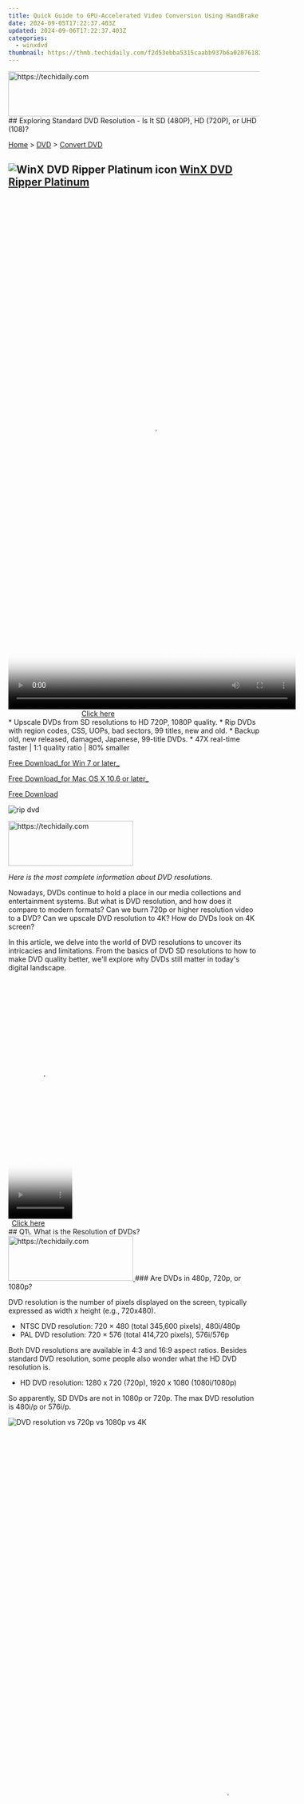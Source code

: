 ```yaml
---
title: Quick Guide to GPU-Accelerated Video Conversion Using HandBrake - Key Questions Answered
date: 2024-09-05T17:22:37.403Z
updated: 2024-09-06T17:22:37.403Z
categories:
  - winxdvd
thumbnail: https://thmb.techidaily.com/f2d53ebba5315caabb937b6a02076182259db722e8470506c861929020be203d.jpg
---
```


<!-- affiliate ads begin -->
<a href="https://ephamedtechinc.pxf.io/c/5597632/2130529/26400" target="_top" id="2130529">
  <img src="//a.impactradius-go.com/display-ad/26400-2130529" border="0" alt="https://techidaily.com" width="728" height="90"/>
</a>
<img height="0" width="0" src="https://ephamedtechinc.pxf.io/i/5597632/2130529/26400" style="position:absolute;visibility:hidden;" border="0" />
<!-- affiliate ads end -->
## Exploring Standard DVD Resolution - Is It SD (480P), HD (720P), or UHD (108)?

[Home](https://tools.techidaily.com/winxdvd/products/) \> [DVD](https://tools.techidaily.com/winxdvd/products/) \> [Convert DVD](https://tools.techidaily.com/winxdvd/products/)

## ![WinX DVD Ripper Platinum icon](https://www.winxdvd.com/resource/../seoimg/icon2.png) [WinX DVD Ripper Platinum](https://tools.techidaily.com/winxdvd/products/) 

<!-- affiliate ads begin -->
<span id="2127886">
					<video width="576" height="1024" style="cursor:pointer"
           poster="//a.impactradius-go.com/display-clicktoplayimage/2127886.png"
           onclick="if(!this.playClicked){this.play();this.setAttribute('controls',true);this.playClicked=true;}">
	   <source src="//a.impactradius-go.com/display-ad/18498-2127886">
	   <img src="//a.impactradius-go.com/display-clicktoplayimage/2127886.png" style="border: none; height: 100%; width: 100%; object-fit: contain">
	</video>
	<div style="width:360px;text-align:center"><a href="javascript:window.open(decodeURIComponent('https%3A%2F%2Funicoeye.pxf.io%2Fc%2F5597632%2F2127886%2F18498'), '_blank');void(0);">Click here</a></div>
</span>
<img height="0" width="0" src="https://imp.pxf.io/i/5597632/2127886/18498" style="position:absolute;visibility:hidden;" border="0" />
<!-- affiliate ads end -->
* Upscale DVDs from SD resolutions to HD 720P, 1080P quality.
* Rip DVDs with region codes, CSS, UOPs, bad sectors, 99 titles, new and old.
* Backup old, new released, damaged, Japanese, 99-title DVDs.
* 47X real-time faster | 1:1 quality ratio | 80% smaller

[Free Download_for Win 7 or later_](https://tools.techidaily.com/winxdvd/products/) 

[Free Download_for Mac OS X 10.6 or later_](https://tools.techidaily.com/winxdvd/products/) 

[Free Download](https://tools.techidaily.com/winxdvd/products/) 

![rip dvd](https://www.winxdvd.com/resource/../seo-img/general-img/seobanner-dvd.png) 

<!-- affiliate ads begin -->
<a href="https://bluettius.sjv.io/c/5597632/2139112/17108" target="_top" id="2139112">
  <img src="//a.impactradius-go.com/display-ad/17108-2139112" border="0" alt="https://techidaily.com" width="250" height="90"/>
</a>
<img height="0" width="0" src="https://bluettius.sjv.io/i/5597632/2139112/17108" style="position:absolute;visibility:hidden;" border="0" />
<!-- affiliate ads end -->


_Here is the most complete information about DVD resolutions._

Nowadays, DVDs continue to hold a place in our media collections and entertainment systems. But what is DVD resolution, and how does it compare to modern formats? Can we burn 720p or higher resolution video to a DVD? Can we upscale DVD resolution to 4K? How do DVDs look on 4K screen? 

In this article, we delve into the world of DVD resolutions to uncover its intricacies and limitations. From the basics of DVD SD resolutions to how to make DVD quality better, we'll explore why DVDs still matter in today's digital landscape.

<!-- affiliate ads begin -->
<span id="1975562">
					<video width="128" height="480" style="cursor:pointer"
           poster="//a.impactradius-go.com/display-clicktoplayimage/1975562.png"
           onclick="if(!this.playClicked){this.play();this.setAttribute('controls',true);this.playClicked=true;}">
	   <source src="//a.impactradius-go.com/display-ad/22993-1975562">
	   <img src="//a.impactradius-go.com/display-clicktoplayimage/1975562.png" style="border: none; height: 100%; width: 100%; object-fit: contain">
	</video>
	<div style="width:80px;text-align:center"><a href="javascript:window.open(decodeURIComponent('https%3A%2F%2Fhomestyler.sjv.io%2Fc%2F5597632%2F1975562%2F22993'), '_blank');void(0);">Click here</a></div>
</span>
<img height="0" width="0" src="https://imp.pxf.io/i/5597632/1975562/22993" style="position:absolute;visibility:hidden;" border="0" />
<!-- affiliate ads end -->
## Q1\. What is the Resolution of DVDs? 

<!-- affiliate ads begin -->
<a href="https://25home.pxf.io/c/5597632/2123472/16836" target="_top" id="2123472">
  <img src="//a.impactradius-go.com/display-ad/16836-2123472" border="0" alt="https://techidaily.com" width="250" height="90"/>
</a>
<img height="0" width="0" src="https://25home.pxf.io/i/5597632/2123472/16836" style="position:absolute;visibility:hidden;" border="0" />
<!-- affiliate ads end -->
### Are DVDs in 480p, 720p, or 1080p?

DVD resolution is the number of pixels displayed on the screen, typically expressed as width x height (e.g., 720x480). 

* NTSC DVD resolution: 720 × 480 (total 345,600 pixels), 480i/480p
* PAL DVD resolution: 720 × 576 (total 414,720 pixels), 576i/576p

Both DVD resolutions are available in 4:3 and 16:9 aspect ratios. Besides standard DVD resolution, some people also wonder what the HD DVD resolution is. 

* HD DVD resolution: 1280 x 720 (720p), 1920 x 1080 (1080i/1080p)

 So apparently, SD DVDs are not in 1080p or 720p. The max DVD resolution is 480i/p or 576i/p. 

![DVD resolution vs 720p vs 1080p vs 4K](https://www.winxdvd.com/resource/../seo-img/dvd-ripper/dvd-resolution.jpg) 

<!-- affiliate ads begin -->
<span id="1424528">
					<video width="864" height="1536" style="cursor:pointer"
           poster="//a.impactradius-go.com/display-clicktoplayimage/1424528.png"
           onclick="if(!this.playClicked){this.play();this.setAttribute('controls',true);this.playClicked=true;}">
	   <source src="//a.impactradius-go.com/display-ad/16446-1424528">
	   <img src="//a.impactradius-go.com/display-clicktoplayimage/1424528.png" style="border: none; height: 100%; width: 100%; object-fit: contain">
	</video>
	<div style="width:540px;text-align:center"><a href="javascript:window.open(decodeURIComponent('https%3A%2F%2Flaganoo.pxf.io%2Fc%2F5597632%2F1424528%2F16446'), '_blank');void(0);">Click here</a></div>
</span>
<img height="0" width="0" src="https://imp.pxf.io/i/5597632/1424528/16446" style="position:absolute;visibility:hidden;" border="0" />
<!-- affiliate ads end -->
<!-- affiliate ads begin -->
<a href="https://aidotcom.pxf.io/c/5597632/2134499/19576" target="_top" id="2134499">
  <img src="//a.impactradius-go.com/display-ad/19576-2134499" border="0" alt="https://techidaily.com" width="600" height="90"/>
</a>
<img height="0" width="0" src="https://aidotcom.pxf.io/i/5597632/2134499/19576" style="position:absolute;visibility:hidden;" border="0" />
<!-- affiliate ads end -->
### Is DVD lower quality than Blu-ray?

Yes. The maximum resolution of DVD are 720x480 pixels (NTSC) or 720x576 pixels (PAL), while Blu-ray offers much higher resolution of up to 1920x1080 pixels (Full HD) or even 3840x2160 pixels (4K Ultra HD). Blu-ray discs also support higher-quality audio formats, such as Dolby TrueHD and DTS-HD Master Audio, providing more immersive surround sound experiences compared to the compressed audio formats used in DVDs. 

In addition, Blu-ray discs use more advanced video compression technologies, such as MPEG-4 AVC (H.264) or HEVC (H.265), allowing for higher-quality video with less compression artifacts compared to the MPEG-2 compression used in DVDs. Therefore, DVD is considered lower quality compared to Blu-ray. 

### Is DVD higher quality than streaming?

Yes. DVDs typically have SD resolutions. In contrast, streaming services can offer resolutions up to 4K Ultra HD (3840x2160 pixels) or even higher. This means that streaming services can provide significantly sharper and more detailed images compared to DVDs. Meanwhile, streaming services allow access to a wide range of movies, TV shows, documentaries, and original productions compared to DVDs. 

### Will upscaled DVD provide better video quality? 

Upscaling a DVD can improve its visual quality to some extent, but it won't magically turn it into high-definition or 4K quality. When you upscale a DVD to a higher resolution, you're essentially stretching the existing pixels to fill the larger screen size. While this can result in a modest improvement in image quality, especially on smaller displays, it won't match the level of detail and clarity of true HD or 4K content.

Therefore, when you try to upscale DVD resolution, try starting at a little higher resolution, such as 640P or 720P. 

<!-- affiliate ads begin -->
<span id="1983549">
					<video width="576" height="240" style="cursor:pointer"
           poster="//a.impactradius-go.com/display-clicktoplayimage/1983549.png"
           onclick="if(!this.playClicked){this.play();this.setAttribute('controls',true);this.playClicked=true;}">
	   <source src="//a.impactradius-go.com/display-ad/22993-1983549">
	   <img src="//a.impactradius-go.com/display-clicktoplayimage/1983549.png" style="border: none; height: 100%; width: 100%; object-fit: contain">
	</video>
	<div style="width:360px;text-align:center"><a href="javascript:window.open(decodeURIComponent('https%3A%2F%2Fhomestyler.sjv.io%2Fc%2F5597632%2F1983549%2F22993'), '_blank');void(0);">Click here</a></div>
</span>
<img height="0" width="0" src="https://imp.pxf.io/i/5597632/1983549/22993" style="position:absolute;visibility:hidden;" border="0" />
<!-- affiliate ads end -->
##  Q2\. How to Make Standard DVDs Look Better on an HDTV? 

_"I'm thinking of buying an HD TV, but I'm concerned about what my SD DVDs will look on it. I took a beautiful SD DVD of \_The Asphalt Jungle\_ with me to Best Buy, and they played it in an "upconverting" DVD player on both a 720p and a 1080p screen; it looked terrible on both, much worse than on my picture-tube TV. How to make it better? "_

The visual effect is determined by various factors, such as DVD resolution, your display resolution, the display size and the distance between you and the TV. A 480p DVD is crystal enough on mobile phones. However, on 1080P widescreen HDTV, it's barely clear. The image will be stretched based on the size of the TV and that will pixelate the image.

How to make DVDs look better on widescreen? There're 3 ways to [improve DVD quality](https://tools.techidaily.com/winxdvd/products/): use an upscaling DVD player, try a TV with excellent upscaling algorithm, or upscale DVD resolution from 480i/p or 576i/p to 1080p with WinX DVD Ripper Platinum.

[**WinX DVD Ripper Platinum**](https://tools.techidaily.com/winxdvd/products/) will easily change or upscale DVD resolution from 480i/p or 576i/p to 720p, 1080p HD, etc. It has an advanced scaling algorithm that will sharp the edge of the objects and generate good quality. It will also adjust frame rate (30FPS, 24FPS) and fast convert DVD to MP4, AVI, MOV, iPhone, Android and more. 

[![](https://www.winxdvd.com/resource/../seoimg/win.png) Free Download](https://tools.techidaily.com/winxdvd/products/) [![](https://www.winxdvd.com/resource/../seoimg/mac.png) Free Download](https://tools.techidaily.com/winxdvd/products/) [Free Download](https://tools.techidaily.com/winxdvd/products/) 

**Step 1.** Click the download button and install it as per the instructions. Run it and insert your DVD.

**Step 2.** Select an output format from the window. To get the best upscaling result, select MP4 from the list. 

**Step 3.** Back to the main interface, click the gear button next to the selected profile. Find Resolution and open the drop-down menu. You can [upscale DVD resolution to 1080P](https://tools.techidaily.com/winxdvd/products/), 1200P, 800P, 720P, etc. You are not advised to set the DVD resolution to an extremely high resolution in order to get the best results. You can also click the Customize button and enter the video size you want.

**Step 4.** After all the settings, click OK. Check the High Quality Engine and Deinterlacing on the right bottom corner of the interface and click the big blue RUN. Deinterlacing feature will convert your interlaced video to progressive scan to deliver smoother-looking image.

![Change DVD resolution: upscale DVD from 480P to 1080P](https://www.winxdvd.com/resource/../seo-img/dvd-ripper/parameter-resolution-700.jpg) 

## Q3\. Is It Possible to Burn a DVD with 720p/1080p HD Video? 

 You put into a 720p video and then output a complete DVD disc, which plays normally. And you think you are holding a 1280x720 resolution DVD. Well, actually you omit an important link. 

The truth is that DVD authoring software always automatically converts video to standard DVD resolution for burning. So to some extent, we can give you a positive answer: yes, it is possible to burn a DVD with 720p HD video or video in higher resolution, because all 720p/1080p/4K videos will be downscaled to 480p/576p. But seriously, there is no way to make a DVD with HD resolution videos. The highest DVD resolution is 720x480 or 720x576.

### How to Burn DVD with 720p Videos?

Here we will give you an example of how to burn a DVD with video in 720p resolution. First you need to download DVD Author software. You can use [**WinX DVD Author**](https://tools.techidaily.com/winxdvd/products/), a 100% clean freeware, to burn video to DVD. It makes home video DVD in Windows (10) from video files, camcorder, webcam, YouTube and personalize it with DVD chapter menu & subtitle. 

[![](https://www.winxdvd.com/resource/../seo-img/general-img/download.png) Free download WinX DVD Author](https://tools.techidaily.com/winxdvd/products/)

**Step 1.** Download WinX DVD Author by clicking the "Free Download" button above, get it installed on your hard drive correctly and open it up.

**Step 2.** Insert a blank DVD disc and go into the "Video DVD Author" part.

**Step 3.** Click "+" to add target 720p video. Choose aspect ratio: 4:3 for standard TV and 16:9 for widescreen TV. 

**Step 4.** Press next button and then create DVD menu.

**Step 5.** Set an output folder, choose output format (NTSC or PAL), and then hit the "Start" to write your high definition video to DVD. WinX DVD Author will convert your HD video to SD DVD resolution.

![Burn HD video to DVD](https://www.winxdvd.com/resource/../seo-img/dvd-ripper/add-video-700.jpg) 

<!-- affiliate ads begin -->
<a href="https://aligracehair.sjv.io/c/5597632/2115949/19272" target="_top" id="2115949">
  <img src="//a.impactradius-go.com/display-ad/19272-2115949" border="0" alt="https://techidaily.com" width="392" height="72"/>
</a>
<img height="0" width="0" src="https://aligracehair.sjv.io/i/5597632/2115949/19272" style="position:absolute;visibility:hidden;" border="0" />
<!-- affiliate ads end -->
<!-- affiliate ads begin -->
<a href="https://ephamedtechinc.pxf.io/c/5597632/2136626/26400" target="_top" id="2136626">
  <img src="//a.impactradius-go.com/display-ad/26400-2136626" border="0" alt="https://techidaily.com" width="728" height="90"/>
</a>
<img height="0" width="0" src="https://ephamedtechinc.pxf.io/i/5597632/2136626/26400" style="position:absolute;visibility:hidden;" border="0" />
<!-- affiliate ads end -->
## Q4\. DVD Resolution and 4K | How Do DVDs and Blu-rays Look on the 4K Screen?

Can DVD be upscaled to 4K? Yes. Some Blu-ray Disc players are equipped with 4K upscaling feature. If the player can't do the upscaling, the 4K UHD TV will upscale the 1080p signal from the Blu-ray Disc player to 4K. 4K TV upscales the image, spreading 1 pixel to 16/4x4 pixels.

 Do DVDs look bad on 4K TV? There will be no difference on visual effect only if you are watching at a certain distance. If you're up close, you will see there is more black space between the pixels and the image seems to be a little bit fuzzy than before. 

#### Continue Reading...

* [DVD vs Blu-ray vs Digital File: What Are the Differences?](https://tools.techidaily.com/winxdvd/products/) ![](https://www.winxdvd.com/resource/../seoimg/icon1.png)
* [How to Free Rip DVD with Same Quality](https://tools.techidaily.com/winxdvd/products/) ![](https://www.winxdvd.com/resource/../seoimg/icon1.png)
* [Best Settings to Rip DVDs Fast with Good Quality & Small Size](https://tools.techidaily.com/winxdvd/products/) ![](https://www.winxdvd.com/resource/../seoimg/icon1.png)
* [Streaming vs DVD? DVD is Better to Use in What Cases](https://tools.techidaily.com/winxdvd/products/) ![](https://www.winxdvd.com/resource/../seoimg/icon1.png)

<ins class="adsbygoogle"
     style="display:block"
     data-ad-format="autorelaxed"
     data-ad-client="ca-pub-7571918770474297"
     data-ad-slot="1223367746"></ins>



<ins class="adsbygoogle"
     style="display:block"
     data-ad-client="ca-pub-7571918770474297"
     data-ad-slot="8358498916"
     data-ad-format="auto"
     data-full-width-responsive="true"></ins>

<span class="atpl-alsoreadstyle">Also read:</span>
<div><ul>
<li><a href="https://some-knowledge.techidaily.com/new-expert-insights-adjusting-tempo-for-optimal-snapchat-viewing/"><u>[New] Expert Insights  Adjusting Tempo for Optimal Snapchat Viewing</u></a></li>
<li><a href="https://some-knowledge.techidaily.com/new-from-idea-to-reality-explore-these-12-inspirational-free-image-websites/"><u>[New] From Idea to Reality – Explore These 12 Inspirational Free Image Websites</u></a></li>
<li><a href="https://some-knowledge.techidaily.com/new-gopro-face-by-face-guide-to-selectivity/"><u>[New] Gopro Face-By-Face Guide to Selectivity</u></a></li>
<li><a href="https://some-knowledge.techidaily.com/new-ice-arena-intensity-the-fastest-moments-in-olympics/"><u>[New] Ice Arena Intensity  The Fastest Moments in Olympics</u></a></li>
<li><a href="https://discord-videos.techidaily.com/updated-2024-approved-unveiling-the-pathway-to-discord-affiliation-a-verification-manual/"><u>[Updated] 2024 Approved  Unveiling the Pathway to Discord Affiliation  A Verification Manual</u></a></li>
<li><a href="https://fox-cloud.techidaily.com/updated-apples-m1-milestone-the-next-gen-computing-core/"><u>[Updated] Apple’s M1 Milestone  The Next-Gen Computing Core</u></a></li>
<li><a href="https://some-knowledge.techidaily.com/updated-fostering-a-community-best-practices-for-youtubers/"><u>[Updated] Fostering a Community  Best Practices for YouTubers</u></a></li>
<li><a href="https://some-knowledge.techidaily.com/updated-frequency-fluctuations-for-game-mastery/"><u>[Updated] Frequency Fluctuations for Game Mastery</u></a></li>
<li><a href="https://some-knowledge.techidaily.com/updated-from-raw-files-to-stunning-artwork-mastering-polarrs-editing/"><u>[Updated] From Raw Files to Stunning Artwork  Mastering Polarr's Editing</u></a></li>
<li><a href="https://some-knowledge.techidaily.com/updated-grasping-the-balance-positives-and-negatives-of-vr/"><u>[Updated] Grasping the Balance  Positives and Negatives of VR</u></a></li>
<li><a href="https://some-knowledge.techidaily.com/updated-high-capacity-sd-card-for-sony-a7s-series/"><u>[Updated] High-Capacity SD Card for Sony A7S Series</u></a></li>
<li><a href="https://some-knowledge.techidaily.com/updated-how-to-amass-a-picture-collection-for-free-the-ultimate-12-website-guide/"><u>[Updated] How to Amass a Picture Collection for Free – The Ultimate 12 Website Guide</u></a></li>
<li><a href="https://some-knowledge.techidaily.com/updated-how-to-use-free-countdown-timer/"><u>[Updated] How to Use Free Countdown Timer</u></a></li>
<li><a href="https://some-knowledge.techidaily.com/updated-ideal-selection-7-best-mac-video-apps/"><u>[Updated] Ideal Selection  7 Best Mac Video Apps</u></a></li>
<li><a href="https://extra-support.techidaily.com/updated-procleanse-top-tier-background-removal-tool/"><u>[Updated] ProCleanse  Top-Tier Background Removal Tool</u></a></li>
<li><a href="https://facebook-video-files.techidaily.com/updated-youtube-on-fb-maximizing-auto-play-efficiency-for-2024/"><u>[Updated] YouTube on FB  Maximizing Auto-Play Efficiency for 2024</u></a></li>
<li><a href="https://phone-solutions.techidaily.com/3-easy-solutions-to-hard-reset-lava-blaze-curve-5g-drfone-by-drfone-reset-android-reset-android/"><u>3 Easy Solutions to Hard Reset Lava Blaze Curve 5G | Dr.fone</u></a></li>
<li><a href="https://youtube-video-recordings.techidaily.com/a-cascade-of-curiosity-concurrent-video-watching-made-easy/"><u>A Cascade of Curiosity  Concurrent Video Watching Made Easy</u></a></li>
<li><a href="https://windows11.techidaily.com/boosting-control-over-users-and-groups-in-windows-1110-homes/"><u>Boosting Control Over Users & Groups in Windows 11/10 Homes</u></a></li>
<li><a href="https://some-knowledge.techidaily.com/expertise-in-the-field-a-complete-guide-to-srt-files-for-2024/"><u>Expertise in the Field  A Complete Guide to SRT Files for 2024</u></a></li>
<li><a href="https://some-knowledge.techidaily.com/fast-and-easy-10-high-resolution-passport-portraits-for-desktopweb-use-for-2024/"><u>Fast & Easy  10 High-Resolution Passport Portraits for Desktop/Web Use for 2024</u></a></li>
<li><a href="https://android-unlock.techidaily.com/forgot-pattern-lock-heres-how-you-can-unlock-samsung-galaxy-a15-5g-pattern-lock-screen-by-drfone-android/"><u>Forgot Pattern Lock? Heres How You Can Unlock Samsung Galaxy A15 5G Pattern Lock Screen</u></a></li>
<li><a href="https://some-knowledge.techidaily.com/from-text-to-screen-srt-to-subc-transformation-tips-for-2024/"><u>From Text to Screen  SRT-to-SUBC Transformation Tips for 2024</u></a></li>
<li><a href="https://some-knowledge.techidaily.com/full-scoop-unveiling-googles-podcast-application-for-2024/"><u>Full Scoop  Unveiling Google's Podcast Application for 2024</u></a></li>
<li><a href="https://some-knowledge.techidaily.com/gentle-fading-audio-paths-in-live-for-2024/"><u>Gentle Fading Audio Paths in Live for 2024</u></a></li>
<li><a href="https://hardware-updates.techidaily.com/how-to-find-and-install-your-acer-screens-drivers/"><u>How to Find and Install Your Acer Screen's Drivers</u></a></li>
<li><a href="https://some-knowledge.techidaily.com/immersive-worlds-confrontation-metaverse-vs-omniverse-explored-for-2024/"><u>Immersive Worlds Confrontation  Metaverse Vs. Omniverse Explored for 2024</u></a></li>
<li><a href="https://some-knowledge.techidaily.com/in-2024-excellence-written-segmented-by-film-categories/"><u>In 2024, Excellence Written, Segmented by Film Categories</u></a></li>
<li><a href="https://some-knowledge.techidaily.com/in-2024-experiencing-dji-inspire-2-in-full-scale/"><u>In 2024, Experiencing DJI Inspire 2 in Full Scale</u></a></li>
<li><a href="https://some-knowledge.techidaily.com/in-2024-expert-advice-enhancing-control-over-snapchat-video-speed/"><u>In 2024, Expert Advice  Enhancing Control Over Snapchat Video Speed</u></a></li>
<li><a href="https://some-knowledge.techidaily.com/in-2024-final-cut-pros-top-effect-enhancers-the-essential-10/"><u>In 2024, Final Cut Pro's Top Effect Enhancers  The Essential 10</u></a></li>
<li><a href="https://some-knowledge.techidaily.com/in-2024-freepaid-luminar-the-ultimate-lightroom-substitute/"><u>In 2024, Free/Paid Luminar  The Ultimate Lightroom Substitute</u></a></li>
<li><a href="https://some-knowledge.techidaily.com/in-2024-from-flight-to-frame-editing-drones-into-art/"><u>In 2024, From Flight to Frame  Editing Drones Into Art</u></a></li>
<li><a href="https://some-knowledge.techidaily.com/in-2024-from-idea-to-recording-a-comprehensive-guide-to-podcast-scripting/"><u>In 2024, From Idea to Recording  A Comprehensive Guide to Podcast Scripting</u></a></li>
<li><a href="https://some-knowledge.techidaily.com/in-2024-high-quality-inexpensive-countdown-apps/"><u>In 2024, High-Quality Inexpensive Countdown Apps</u></a></li>
<li><a href="https://some-knowledge.techidaily.com/in-2024-how-to-make-a-fortune-on-reddit-without-experience-top-13-methods/"><u>In 2024, How to Make a Fortune on Reddit Without Experience - Top 13 Methods</u></a></li>
<li><a href="https://some-knowledge.techidaily.com/in-2024-ideal-dslrs-for-animation-filmmaking/"><u>In 2024, Ideal DSLRs for Animation Filmmaking</u></a></li>
<li><a href="https://some-knowledge.techidaily.com/in-2024-illuminating-your-android-videos/"><u>In 2024, Illuminating Your Android Videos</u></a></li>
<li><a href="https://screen-capture.techidaily.com/in-2024-unlocking-the-potential-of-ez-grabber/"><u>In 2024, Unlocking the Potential of EZ Grabber</u></a></li>
<li><a href="https://some-knowledge.techidaily.com/in-depth-exploration-of-morphvox-modification-methods-for-2024/"><u>In-Depth Exploration of MorphVOX Modification Methods for 2024</u></a></li>
<li><a href="https://some-knowledge.techidaily.com/in-depth-guide-to-effortless-photo-and-video-file-transfers-in-windows-10-for-2024/"><u>In-Depth Guide to Effortless Photo & Video File Transfers in Windows 10 for 2024</u></a></li>
<li><a href="https://some-knowledge.techidaily.com/in-depth-look-at-wirecast-plus-comparables-for-2024/"><u>In-Depth Look at WireCast + Comparables for 2024</u></a></li>
<li><a href="https://some-knowledge.techidaily.com/in-depth-vita-video-editing-analysis-and-step-by-step-guide-for-2024/"><u>In-Depth Vita Video Editing Analysis & Step-by-Step Guide for 2024</u></a></li>
<li><a href="https://hardware-tips.techidaily.com/introducing-msis-latest-upgrade-enhanced-256gb-ram-compatibility-with-intel-and-amd-boards/"><u>Introducing MSI's Latest Upgrade: Enhanced 256GB RAM Compatibility with Intel & AMD Boards</u></a></li>
<li><a href="https://extra-approaches.techidaily.com/key-strategies-for-harvesting-free-photo-frames-for-2024/"><u>Key Strategies for Harvesting Free Photo Frames for 2024</u></a></li>
<li><a href="https://screen-mirroring-recording.techidaily.com/mastering-mac-video-capture-now-for-2024/"><u>Mastering MAC Video Capture Now for 2024</u></a></li>
<li><a href="https://android-frp.techidaily.com/samsung-galaxy-s23-fe-adb-format-tool-for-pc-vs-other-unlocking-tools-which-one-is-the-best-by-drfone-android/"><u>Samsung Galaxy S23 FE ADB Format Tool for PC vs. Other Unlocking Tools Which One is the Best?</u></a></li>
<li><a href="https://techidaily.com/sign-wpt-file-online-with-digisigner-by-ldigisigner-sign-a-word-sign-a-word/"><u>Sign .wpt file Online with DigiSigner</u></a></li>
<li><a href="https://buynow-info.techidaily.com/tech-insight-the-unassuming-powerhouse-inside-tcls-32s325-roku-smart-led-2019-model-review/"><u>Tech Insight: The Unassuming Powerhouse Inside TCL's 32S325 Roku Smart LED (2019 Model Review)</u></a></li>
<li><a href="https://buynow-help.techidaily.com/top-rated-desk-seating-solutions-for-professionals/"><u>Top-Rated Desk Seating Solutions for Professionals</u></a></li>
<li><a href="https://techno-recovery.techidaily.com/whatsapp-introduces-an-expanded-array-of-new-emojis-and-graphics/"><u>WhatsApp Introduces an Expanded Array of New Emojis and Graphics</u></a></li>
<li><a href="https://fox-http.techidaily.com/why-virtual-reality-lack-of-content-for-2024/"><u>Why Virtual Reality Lack of Content for 2024</u></a></li>
</ul></div>
